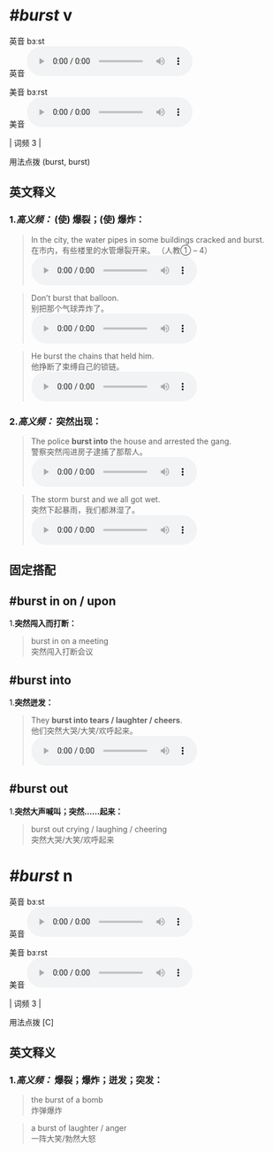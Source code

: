 # ***\#burst*** v
英音 bɜːst  
英音
<audio src="./media/burst-B.aac" controls="controls"></audio>

美音 bɜːrst  
美音
<audio src="./media/burst.aac" controls="controls"></audio>



| 词频 3 |  

用法点拨  (burst, burst)

英文释义
---
### 1.*高义频：* **(使) 爆裂；(使) 爆炸：**  

 > In the city, the water pipes in some buildings cracked and burst.  
 > 在市内，有些楼里的水管爆裂开来。  （人教① – 4）  
<audio src="./media/1-burst.aac" controls="controls"></audio>

 > Don’t burst that balloon.  
 > 别把那个气球弄炸了。    
<audio src="./media/2-burst.aac" controls="controls"></audio>

 > He burst the chains that held him.   
 > 他挣断了束缚自己的锁链。    
<audio src="./media/3-burst.aac" controls="controls"></audio>

### 2.*高义频：* **突然出现：**  

 > The police **burst into** the house and arrested the gang.  
 > 警察突然闯进房子逮捕了那帮人。    
<audio src="./media/Burst-101_AAC.aac" controls="controls"></audio>

 > The storm burst and we all got wet.  
 > 突然下起暴雨，我们都淋湿了。    
<audio src="./media/5-burst.aac" controls="controls"></audio>


固定搭配
---
## \#burst in on / upon
1.**突然闯入而打断：**  

 > burst in on a meeting  
 > 突然闯入打断会议    

## \#burst into 
1.**突然迸发：**  

 > They **burst into tears / laughter / cheers**.  
 > 他们突然大哭/大笑/欢呼起来。    
<audio src="./media/6-burst.aac" controls="controls"></audio>

## \#burst out
1.**突然大声喊叫；突然……起来：**  

 > burst out crying / laughing / cheering   
 > 突然大哭/大笑/欢呼起来    


# ***\#burst*** n
英音 bɜːst  
英音
<audio src="./media/burst-B.aac" controls="controls"></audio>

美音 bɜːrst  
美音
<audio src="./media/burst.aac" controls="controls"></audio>



| 词频 3 |  

用法点拨  [C]

英文释义
---
### 1.*高义频：* **爆裂；爆炸；迸发；突发：**  

 > the burst of a bomb  
 > 炸弹爆炸    

 > a burst of laughter / anger  
 > 一阵大笑/勃然大怒    


